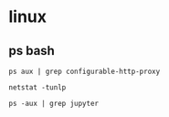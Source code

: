 # linux

## ps bash
```
ps aux | grep configurable-http-proxy
```

```
netstat -tunlp
```

```
ps -aux | grep jupyter
```

